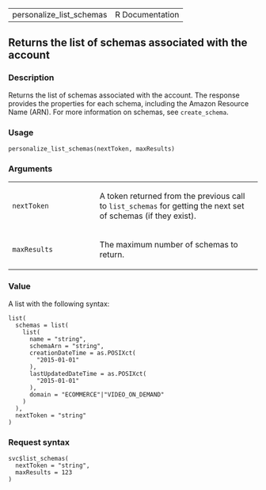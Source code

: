 <table style="width: 100%;">
<tbody>
<tr class="odd">
<td>personalize_list_schemas</td>
<td style="text-align: right;">R Documentation</td>
</tr>
</tbody>
</table>

## Returns the list of schemas associated with the account

### Description

Returns the list of schemas associated with the account. The response
provides the properties for each schema, including the Amazon Resource
Name (ARN). For more information on schemas, see `create_schema`.

### Usage

    personalize_list_schemas(nextToken, maxResults)

### Arguments

<table>
<colgroup>
<col style="width: 35%" />
<col style="width: 65%" />
</colgroup>
<tbody>
<tr class="odd">
<td><code
id="personalize_list_schemas_:_nextToken">nextToken</code></td>
<td><p>A token returned from the previous call to
<code>list_schemas</code> for getting the next set of schemas (if they
exist).</p></td>
</tr>
<tr class="even">
<td><code
id="personalize_list_schemas_:_maxResults">maxResults</code></td>
<td><p>The maximum number of schemas to return.</p></td>
</tr>
</tbody>
</table>

### Value

A list with the following syntax:

    list(
      schemas = list(
        list(
          name = "string",
          schemaArn = "string",
          creationDateTime = as.POSIXct(
            "2015-01-01"
          ),
          lastUpdatedDateTime = as.POSIXct(
            "2015-01-01"
          ),
          domain = "ECOMMERCE"|"VIDEO_ON_DEMAND"
        )
      ),
      nextToken = "string"
    )

### Request syntax

    svc$list_schemas(
      nextToken = "string",
      maxResults = 123
    )
